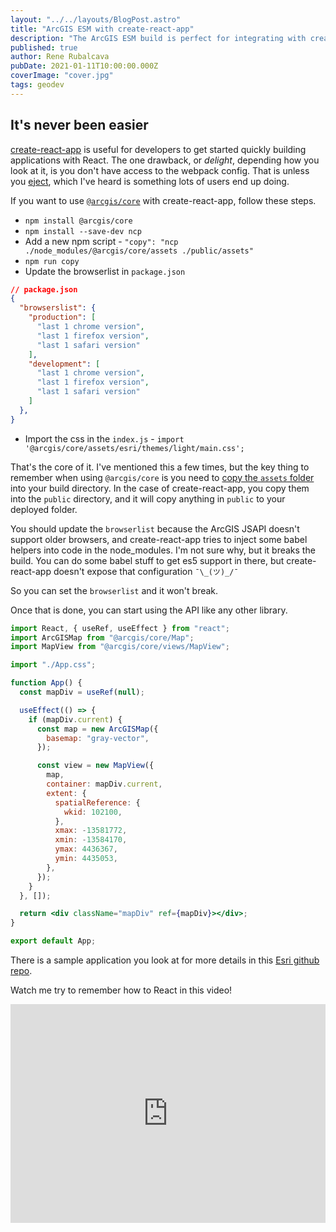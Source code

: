 ```yaml
---
layout: "../../layouts/BlogPost.astro"
title: "ArcGIS ESM with create-react-app"
description: "The ArcGIS ESM build is perfect for integrating with create-react-app"
published: true
author: Rene Rubalcava
pubDate: 2021-01-11T10:00:00.000Z
coverImage: "cover.jpg"
tags: geodev
---
```


## It's never been easier

[create-react-app](https://create-react-app.dev/) is useful for developers to get started quickly building applications with React. The one drawback, or _delight_, depending how you look at it, is you don't have access to the webpack config. That is unless you [eject](https://create-react-app.dev/docs/available-scripts/#npm-run-eject), which I've heard is something lots of users end up doing.

If you want to use [`@arcgis/core`](https://www.npmjs.com/package/@arcgis/core) with create-react-app, follow these steps.

* `npm install @arcgis/core`
* `npm install --save-dev ncp`
* Add a new npm script - `"copy": "ncp ./node_modules/@arcgis/core/assets ./public/assets"`
* `npm run copy`
* Update the browserlist in `package.json`

```json
// package.json
{
  "browserslist": {
    "production": [
      "last 1 chrome version",
      "last 1 firefox version",
      "last 1 safari version"
    ],
    "development": [
      "last 1 chrome version",
      "last 1 firefox version",
      "last 1 safari version"
    ]
  },
}
```

* Import the css in the `index.js` - `import '@arcgis/core/assets/esri/themes/light/main.css';`

That's the core of it. I've mentioned this a few times, but the key thing to remember when using `@arcgis/core` is you need to [copy the `assets` folder](https://github.com/Esri/jsapi-resources/tree/master/esm-samples#copy-assets) into your build directory. In the case of create-react-app, you copy them into the `public` directory, and it will copy anything in `public` to your deployed folder.

You should update the `browserlist` because the ArcGIS JSAPI doesn't support older browsers, and create-react-app tries to inject some babel helpers into code in the node_modules. I'm not sure why, but it breaks the build. You can do some babel stuff to get es5 support in there, but create-react-app doesn't expose that configuration `¯\_(ツ)_/¯`

So you can set the `browserlist` and it won't break.

Once  that is done, you can start using the API like any other library.

```jsx
import React, { useRef, useEffect } from "react";
import ArcGISMap from "@arcgis/core/Map";
import MapView from "@arcgis/core/views/MapView";

import "./App.css";

function App() {
  const mapDiv = useRef(null);

  useEffect(() => {
    if (mapDiv.current) {
      const map = new ArcGISMap({
        basemap: "gray-vector",
      });

      const view = new MapView({
        map,
        container: mapDiv.current,
        extent: {
          spatialReference: {
            wkid: 102100,
          },
          xmax: -13581772,
          xmin: -13584170,
          ymax: 4436367,
          ymin: 4435053,
        },
      });
    }
  }, []);

  return <div className="mapDiv" ref={mapDiv}></div>;
}

export default App;
```

There is a sample application you look at for more details in this [Esri github repo](https://github.com/Esri/jsapi-resources/tree/master/esm-samples/jsapi-create-react-app).

Watch me try to remember how to React in this video!

<iframe width="100%" height="350" src="https://www.youtube.com/embed/dhyMamfjvcQ" frameborder="0" allow="accelerometer; autoplay; clipboard-write; encrypted-media; gyroscope; picture-in-picture" allowfullscreen></iframe>
